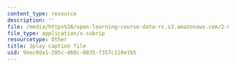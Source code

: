 ```yaml
---
content_type: resource
description: ''
file: /media/https%3A/open-learning-course-data-rc.s3.amazonaws.com/2-003sc-engineering-dynamics-fall-2011/9eec0da1285cd60c0835f357c110e1b5_d00XI_UTKQo.srt
file_type: application/x-subrip
resourcetype: Other
title: 3play caption file
uid: 9eec0da1-285c-d60c-0835-f357c110e1b5
---
```

